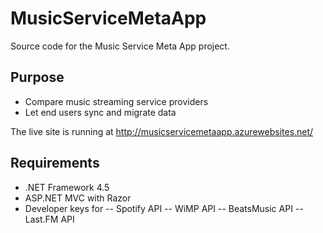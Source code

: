 MusicServiceMetaApp
===================
Source code for the Music Service Meta App project. 

Purpose
-------

 - Compare music streaming service providers
 - Let end users sync and migrate data

The live site is running at http://musicservicemetaapp.azurewebsites.net/

Requirements
------------
 - .NET Framework 4.5
 - ASP.NET MVC with Razor
 - Developer keys for 
 -- Spotify API
 -- WiMP API
 -- BeatsMusic API
 -- Last.FM API
